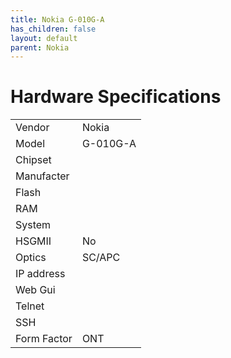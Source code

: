 ```yaml
---
title: Nokia G-010G-A
has_children: false
layout: default
parent: Nokia
---
```


# Hardware Specifications

|             |          |
| ----------- | -------- |
| Vendor      | Nokia    |
| Model       | G-010G-A |
| Chipset     |          |
| Manufacter  |          |
| Flash       |          |
| RAM         |          |
| System      |          |
| HSGMII      | No       |
| Optics      | SC/APC   |
| IP address  |          |
| Web Gui     |          |
| Telnet      |          |
| SSH         |          |
| Form Factor | ONT      |
